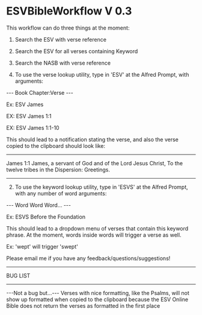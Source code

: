 ESVBibleWorkflow V 0.3
=======================

This workflow can do three things at the moment:
1) Search the ESV with verse reference
2) Search the ESV for all verses containing Keyword
3) Search the NASB with verse reference

1) To use the verse lookup utility, type in 'ESV' at the Alfred Prompt, with arguments: 

--- Book Chapter:Verse ---

Ex: ESV James

EX: ESV James 1:1

EX: ESV James 1:1-10

This should lead to a notification stating the verse, and also the verse copied to the clipboard should look like:
****
James 1:1 
James, a servant of God and of the Lord Jesus Christ, To the twelve tribes in the Dispersion: Greetings.
****

2) To use the keyword lookup utility, type in 'ESVS' at the Alfred Prompt, with any number of word arguments:

--- Word Word Word... ---

Ex: ESVS Before the Foundation

This should lead to a dropdown menu of verses that contain this keyword phrase. At the moment, words inside words will trigger a verse as well. 

Ex: 'wept' will trigger 'swept'

Please email me if you have any feedback/questions/suggestions!

*********
BUG LIST
*********

---Not a bug but...--- 
Verses with nice formatting, like the Psalms, will not show up formatted when copied to the clipboard because the ESV Online Bible does not return the verses as formatted in the first place
